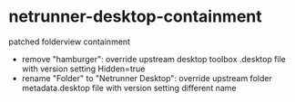 # netrunner-desktop-containment
patched folderview containment

* remove "hamburger": override upstream desktop toolbox .desktop file with version setting Hidden=true
* rename "Folder" to "Netrunner Desktop": override upstream folder metadata.desktop file with version setting different name
